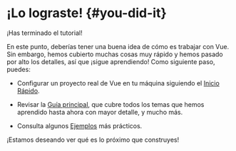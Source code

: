 # ¡Lo lograste! {#you-did-it}

¡Has terminado el tutorial!

En este punto, deberías tener una buena idea de cómo es trabajar con Vue. Sin embargo, hemos cubierto muchas cosas muy rápido y hemos pasado por alto los detalles, así que ¡sigue aprendiendo! Como siguiente paso, puedes:

- Configurar un proyecto real de Vue en tu máquina siguiendo el [Inicio Rápido](/guide/quick-start.html).

- Revisar la [Guía principal](/guide/essentials/application.html), que cubre todos los temas que hemos aprendido hasta ahora con mayor detalle, y mucho más.

- Consulta algunos [Ejemplos](/examples/) más prácticos.

¡Estamos deseando ver qué es lo próximo que construyes!
